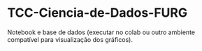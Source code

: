 # TCC-Ciencia-de-Dados-FURG
Notebook e base de dados (executar no colab ou outro ambiente compatível  para visualização dos gráficos).
